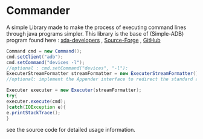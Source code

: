 # Commander
A simple Library made to make the process of executing command lines through java programs simpler.
This library is the base of (Simple-ADB) program found here :
[xda-developers](http://forum.xda-developers.com/android/software/revive-simple-adb-tool-t3417155) , [Source-Forge](https://sourceforge.net/projects/sadb/) , [GitHub](https://github.com/mhashim6/Simple-ADB)

```java
Command cmd = new Command();
cmd.setClient("adb");
cmd.setCommand("devices -l");
//optional : cmd.setCommand("devices", "-l"):
ExecuterStreamFormatter streamFormatter = new ExecuterStreamFormatter(); //redirecting output of execution to the console,
//optional: implement the Appender interface to redirect the standard and error outputs your way.

Executer executer = new Executer(streamFormatter);
try{
executer.execute(cmd);
}catch(IOException e){
e.printStackTrace();
}
```
see the source code for detailed usage information.
